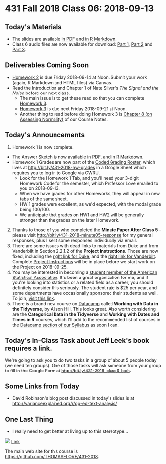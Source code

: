 # 431 Fall 2018 Class 06: 2018-09-13

## Today's Materials

- The slides are available [in PDF](https://github.com/THOMASELOVE/431-2018/blob/master/slides/class06/431_class-06-slides_2018.pdf) and [in R Markdown](https://raw.githubusercontent.com/THOMASELOVE/431-2018/master/slides/class06/431_class-06-slides_2018.Rmd).
- Class 6 audio files are now available for download: [Part 1](https://github.com/THOMASELOVE/431-2018/blob/master/slides/class04/431_class06audio_2018-09-13_part1.mp3), [Part 2](https://github.com/THOMASELOVE/431-2018/blob/master/slides/class04/431_class06audio_2018-09-13_part2.mp3) and [Part 3](https://github.com/THOMASELOVE/431-2018/blob/master/slides/class04/431_class06audio_2018-09-13_part3.mp3).

## Deliverables Coming Soon

- [Homework 2](https://github.com/THOMASELOVE/431-2018/tree/master/homework/Homework2) is due Friday 2018-09-14 at Noon. Submit your work (again, R Markdown and HTML files) via Canvas.
- Read the Introduction and Chapter 1 of Nate Silver's *The Signal and the Noise* before our next class. 
  - The main issue is to get these read so that you can complete [Homework 3](https://github.com/THOMASELOVE/431-2018/tree/master/homework/Homework3).
  - [Homework 3](https://github.com/THOMASELOVE/431-2018/tree/master/homework/Homework3) is due next Friday 2018-09-21 at Noon. 
  - Another thing to read before doing Homework 3 is [Chapter 8 (on Assessing Normality)](https://thomaselove.github.io/2018-431-book/assessing-normality.html) of our Course Notes.

## Today's Announcements

1. Homework 1 is now complete.
  - The Answer Sketch is now available in [PDF](https://github.com/THOMASELOVE/431-2018/blob/master/homework/Homework1/431-2018-hw1sketch.pdf), and in [R Markdown](https://raw.githubusercontent.com/THOMASELOVE/431-2018/master/homework/Homework1/431-2018-hw1sketch.Rmd).
  - Homework 1 Grades are now part of the [Coded Grading Roster](http://bit.ly/431-2018-hw-grades), which lives at http://bit.ly/431-2018-hw-grades in a Google Sheet which requires you to log in to Google via CWRU. 
     - Look for the Homework 1 Tab, and you'll need your 3-digit Homework Code for the semester, which Professor Love emailed to you on 2018-09-13. 
    - When we have grades for other Homeworks, they will appear in new tabs of the same sheet. 
    - HW 1 grades were excellent, as we'd expected, with the modal grade being 100/100. 
    - We anticipate that grades on HW1 and HW2 will be generally stronger than the grades on the later Homework.
2. Thanks to those of you who completed the **Minute Paper After Class 5** - please visit http://bit.ly/431-2018-minute05-response for my general responses, plus I sent some responses individually via email.
3. There are some issues with dead links to materials from Duke and from Vanderbilt in Section 2.2.1.2 of the **Project Instructions**. Those are now fixed, including the [right link for Duke](https://sites.duke.edu/urgws/files/2014/02/Research-Questions_WS-handout.pdf), and the [right link for Vanderbilt](https://www.vanderbilt.edu/writing/wp-content/uploads/sites/164/2016/10/Formulating-Your-Research-Question.pdf). Complete [Project Instructions](https://thomaselove.github.io/431-2018-project/) will be in place before we start work on the Project on 2018-09-25.
4. You may be interested in becoming a [student member of the American Statistical Association](http://www.amstat.org/asa/education/Statistics-Students.aspx). It's been a great organization for me, and if you're looking into statistics or a related field as a career, you should definitely consider this seriously. The student rate is $25 per year, and some departments have occasionally sponsored their students as well. To join, [visit this link](https://www.amstat.org/ASA/JoinRenew/JoinMemberType.aspx?membertype=IREG&utm_source=informz&utm_medium=email&utm_campaign=asa&_zs=XgXOe1&_zl=gJ095). 
5. There is a brand new course on [Datacamp](https://www.datacamp.com) called **Working with Data in the Tidyverse**, by Alison Hill. This looks great. Also worth considering are the **Categorical Data in the Tidyverse** and **Working with Dates and Times in R** courses, which I'll add to the recommended list of courses in the [Datacamp section of our Syllabus](https://thomaselove.github.io/2018-431-syllabus/datacamp.html) as soon I can.

## Today's In-Class Task about Jeff Leek's book requires a link.

We're going to ask you to do two tasks in a group of about 5 people today (we need ten groups). One of those tasks will ask someone from your group to fill in the Google Form at http://bit.ly/431-2018-class6-leek.

## Some Links from Today

- David Robinson's blog post discussed in today's slides is at http://varianceexplained.org/r/op-ed-text-analysis/

## One Last Thing

- I really need to get better at living up to this stereotype...

![](http://phdcomics.com/comics/archive/phd072508s.gif) [Link](http://phdcomics.com/comics/archive/phd072508s.gif)

The main web site for this course is https://github.com/THOMASELOVE/431-2018.
